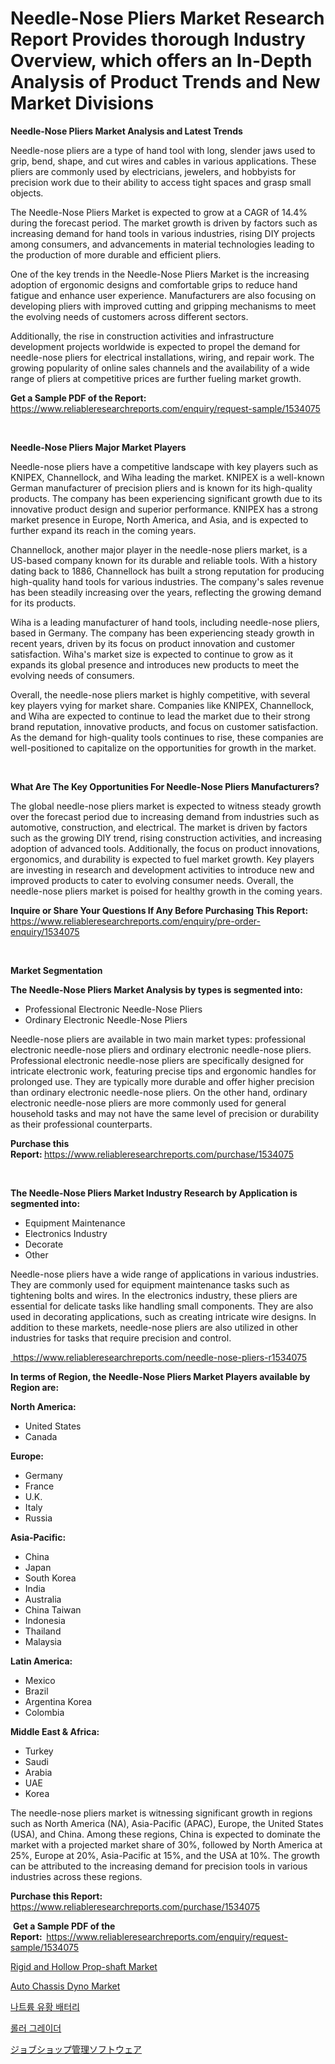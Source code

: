 <p><h1>Needle-Nose Pliers Market Research Report Provides thorough Industry Overview, which offers an In-Depth Analysis of Product Trends and New Market Divisions</h1></p><p><strong>Needle-Nose Pliers Market Analysis and Latest Trends</strong></p>
<p><p>Needle-nose pliers are a type of hand tool with long, slender jaws used to grip, bend, shape, and cut wires and cables in various applications. These pliers are commonly used by electricians, jewelers, and hobbyists for precision work due to their ability to access tight spaces and grasp small objects.</p><p>The Needle-Nose Pliers Market is expected to grow at a CAGR of 14.4% during the forecast period. The market growth is driven by factors such as increasing demand for hand tools in various industries, rising DIY projects among consumers, and advancements in material technologies leading to the production of more durable and efficient pliers.</p><p>One of the key trends in the Needle-Nose Pliers Market is the increasing adoption of ergonomic designs and comfortable grips to reduce hand fatigue and enhance user experience. Manufacturers are also focusing on developing pliers with improved cutting and gripping mechanisms to meet the evolving needs of customers across different sectors.</p><p>Additionally, the rise in construction activities and infrastructure development projects worldwide is expected to propel the demand for needle-nose pliers for electrical installations, wiring, and repair work. The growing popularity of online sales channels and the availability of a wide range of pliers at competitive prices are further fueling market growth.</p></p>
<p><strong>Get a Sample PDF of the Report:&nbsp;</strong> <a href="https://www.reliableresearchreports.com/enquiry/request-sample/1534075">https://www.reliableresearchreports.com/enquiry/request-sample/1534075</a></p>
<p>&nbsp;</p>
<p><strong>Needle-Nose Pliers Major Market Players</strong></p>
<p><p>Needle-nose pliers have a competitive landscape with key players such as KNIPEX, Channellock, and Wiha leading the market. KNIPEX is a well-known German manufacturer of precision pliers and is known for its high-quality products. The company has been experiencing significant growth due to its innovative product design and superior performance. KNIPEX has a strong market presence in Europe, North America, and Asia, and is expected to further expand its reach in the coming years.</p><p>Channellock, another major player in the needle-nose pliers market, is a US-based company known for its durable and reliable tools. With a history dating back to 1886, Channellock has built a strong reputation for producing high-quality hand tools for various industries. The company's sales revenue has been steadily increasing over the years, reflecting the growing demand for its products.</p><p>Wiha is a leading manufacturer of hand tools, including needle-nose pliers, based in Germany. The company has been experiencing steady growth in recent years, driven by its focus on product innovation and customer satisfaction. Wiha's market size is expected to continue to grow as it expands its global presence and introduces new products to meet the evolving needs of consumers.</p><p>Overall, the needle-nose pliers market is highly competitive, with several key players vying for market share. Companies like KNIPEX, Channellock, and Wiha are expected to continue to lead the market due to their strong brand reputation, innovative products, and focus on customer satisfaction. As the demand for high-quality tools continues to rise, these companies are well-positioned to capitalize on the opportunities for growth in the market.</p></p>
<p>&nbsp;</p>
<p><strong>What Are The Key Opportunities For Needle-Nose Pliers Manufacturers?</strong></p>
<p><p>The global needle-nose pliers market is expected to witness steady growth over the forecast period due to increasing demand from industries such as automotive, construction, and electrical. The market is driven by factors such as the growing DIY trend, rising construction activities, and increasing adoption of advanced tools. Additionally, the focus on product innovations, ergonomics, and durability is expected to fuel market growth. Key players are investing in research and development activities to introduce new and improved products to cater to evolving consumer needs. Overall, the needle-nose pliers market is poised for healthy growth in the coming years.</p></p>
<p><strong>Inquire or Share Your Questions If Any Before Purchasing This Report:</strong> <a href="https://www.reliableresearchreports.com/enquiry/pre-order-enquiry/1534075">https://www.reliableresearchreports.com/enquiry/pre-order-enquiry/1534075</a></p>
<p>&nbsp;</p>
<p><strong>Market Segmentation</strong></p>
<p><strong>The Needle-Nose Pliers Market Analysis by types is segmented into:</strong></p>
<p><ul><li>Professional Electronic Needle-Nose Pliers</li><li>Ordinary Electronic Needle-Nose Pliers</li></ul></p>
<p><p>Needle-nose pliers are available in two main market types: professional electronic needle-nose pliers and ordinary electronic needle-nose pliers. Professional electronic needle-nose pliers are specifically designed for intricate electronic work, featuring precise tips and ergonomic handles for prolonged use. They are typically more durable and offer higher precision than ordinary electronic needle-nose pliers. On the other hand, ordinary electronic needle-nose pliers are more commonly used for general household tasks and may not have the same level of precision or durability as their professional counterparts.</p></p>
<p><strong>Purchase this Report:&nbsp;</strong><a href="https://www.reliableresearchreports.com/purchase/1534075">https://www.reliableresearchreports.com/purchase/1534075</a></p>
<p>&nbsp;</p>
<p><strong>The Needle-Nose Pliers Market Industry Research by Application is segmented into:</strong></p>
<p><ul><li>Equipment Maintenance</li><li>Electronics Industry</li><li>Decorate</li><li>Other</li></ul></p>
<p><p>Needle-nose pliers have a wide range of applications in various industries. They are commonly used for equipment maintenance tasks such as tightening bolts and wires. In the electronics industry, these pliers are essential for delicate tasks like handling small components. They are also used in decorating applications, such as creating intricate wire designs. In addition to these markets, needle-nose pliers are also utilized in other industries for tasks that require precision and control.</p></p>
<p><a href="https://www.reliableresearchreports.com/needle-nose-pliers-r1534075">&nbsp;https://www.reliableresearchreports.com/needle-nose-pliers-r1534075</a></p>
<p><strong>In terms of Region, the Needle-Nose Pliers Market Players available by Region are:</strong></p>
<p>
    <p> <strong> North America: </strong>
        <ul>
            <li>United States</li>
            <li>Canada</li>
        </ul>
        </p> 
    <p> <strong> Europe: </strong>
        <ul>
            <li>Germany</li>
            <li>France</li>
            <li>U.K.</li>
            <li>Italy</li>
            <li>Russia</li>
        </ul>
        </p> 
    <p> <strong> Asia-Pacific: </strong>
        <ul>
            <li>China</li>
            <li>Japan</li>
            <li>South Korea</li>
            <li>India</li>
            <li>Australia</li>
            <li>China Taiwan</li>
            <li>Indonesia</li>
            <li>Thailand</li>
            <li>Malaysia</li>
        </ul>
        </p> 
    <p> <strong> Latin America: </strong>
        <ul>
            <li>Mexico</li>
            <li>Brazil</li>
            <li>Argentina Korea</li>
            <li>Colombia</li>
        </ul>
        </p> 
    <p> <strong> Middle East & Africa: </strong>
        <ul>
            <li>Turkey</li>
            <li>Saudi</li>
            <li>Arabia</li>
            <li>UAE</li>
            <li>Korea</li>
        </ul>
    </p>
    </p>
<p><p>The needle-nose pliers market is witnessing significant growth in regions such as North America (NA), Asia-Pacific (APAC), Europe, the United States (USA), and China. Among these regions, China is expected to dominate the market with a projected market share of 30%, followed by North America at 25%, Europe at 20%, Asia-Pacific at 15%, and the USA at 10%. The growth can be attributed to the increasing demand for precision tools in various industries across these regions.</p></p>
<p><strong>Purchase this Report: </strong><a href="https://www.reliableresearchreports.com/purchase/1534075">https://www.reliableresearchreports.com/purchase/1534075</a></p>
<p>&nbsp;<strong>Get a Sample PDF of the Report:&nbsp;&nbsp;</strong><a href="https://www.reliableresearchreports.com/enquiry/request-sample/1534075">https://www.reliableresearchreports.com/enquiry/request-sample/1534075</a></p>
<p><strong></strong></p>
<p><p><a href="https://github.com/timeliteaut/Market-Research-Report-List-2/blob/main/rigid-and-hollow-prop-shaft-market.md">Rigid and Hollow Prop-shaft Market</a></p><p><a href="https://github.com/bobicer/Market-Research-Report-List-3/blob/main/auto-chassis-dyno-market.md">Auto Chassis Dyno Market</a></p><p><a href="https://github.com/royErdmtyan906778/Market-Research-Report-List-1/blob/main/799829736939.md">나트륨 유황 배터리</a></p><p><a href="https://medium.com/@fredajerde/%EB%A1%A4%EB%9F%AC-%EA%B7%B8%EB%A0%88%EC%9D%B4%EB%8D%94-%EC%8B%9C%EC%9E%A5-%EC%8B%9C%EC%9E%A5-%EC%A0%90%EC%9C%A0%EC%9C%A8-%EC%8B%9C%EC%9E%A5-%EB%8F%99%ED%96%A5-%EB%B0%8F-%EB%AF%B8%EB%9E%98-%EC%84%B1%EC%9E%A5-%ED%83%90%EC%83%89-dbbaf258c1aa">롤러 그레이더</a></p><p><a href="https://medium.com/@lorrainethompson10/%E3%82%B8%E3%83%A7%E3%83%96%E3%82%B7%E3%83%A7%E3%83%83%E3%83%97%E7%AE%A1%E7%90%86%E3%82%BD%E3%83%95%E3%83%88%E3%82%A6%E3%82%A7%E3%82%A2%E5%B8%82%E5%A0%B4%E8%A6%8F%E6%A8%A1-%E5%B8%82%E5%A0%B4%E8%A6%8B%E9%80%9A%E3%81%97%E3%81%A8%E5%B8%82%E5%A0%B4%E4%BA%88%E6%B8%AC-2024%E5%B9%B4%E3%81%8B%E3%82%892031%E5%B9%B4%E3%81%BE%E3%81%A7-291764ea19d4">ジョブショップ管理ソフトウェア</a></p></p>